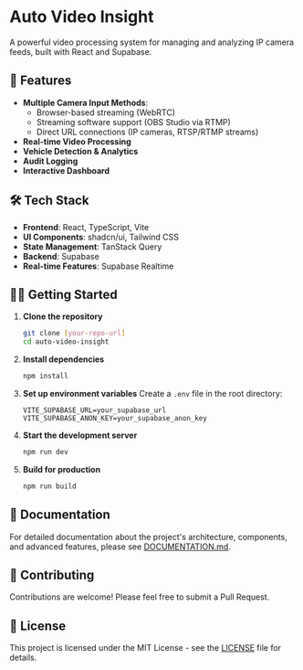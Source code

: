 
# Auto Video Insight

A powerful video processing system for managing and analyzing IP camera feeds, built with React and Supabase.

## 🚀 Features

- **Multiple Camera Input Methods**:
  - Browser-based streaming (WebRTC)
  - Streaming software support (OBS Studio via RTMP)
  - Direct URL connections (IP cameras, RTSP/RTMP streams)
- **Real-time Video Processing**
- **Vehicle Detection & Analytics**
- **Audit Logging**
- **Interactive Dashboard**

## 🛠️ Tech Stack

- **Frontend**: React, TypeScript, Vite
- **UI Components**: shadcn/ui, Tailwind CSS
- **State Management**: TanStack Query
- **Backend**: Supabase
- **Real-time Features**: Supabase Realtime

## 🏃‍♂️ Getting Started

1. **Clone the repository**
   ```bash
   git clone [your-repo-url]
   cd auto-video-insight
   ```

2. **Install dependencies**
   ```bash
   npm install
   ```

3. **Set up environment variables**
   Create a `.env` file in the root directory:
   ```env
   VITE_SUPABASE_URL=your_supabase_url
   VITE_SUPABASE_ANON_KEY=your_supabase_anon_key
   ```

4. **Start the development server**
   ```bash
   npm run dev
   ```

5. **Build for production**
   ```bash
   npm run build
   ```

## 📖 Documentation

For detailed documentation about the project's architecture, components, and advanced features, please see [DOCUMENTATION.md](DOCUMENTATION.md).

## 🤝 Contributing

Contributions are welcome! Please feel free to submit a Pull Request.

## 📝 License

This project is licensed under the MIT License - see the [LICENSE](LICENSE) file for details.
